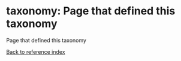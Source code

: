 # taxonomy: Page that defined this taxonomy

Page that defined this taxonomy

[Back to reference index](../README.md)
